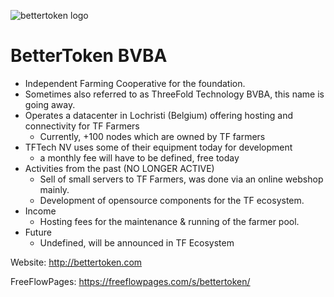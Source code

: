 ![bettertoken logo](/img/bettertoken-logo.jpg)

# BetterToken BVBA

- Independent Farming Cooperative for the foundation.
- Sometimes also referred to as ThreeFold Technology BVBA, this name is going away.
- Operates a datacenter in Lochristi (Belgium) offering hosting and connectivity for TF Farmers
    - Currently, +100 nodes which are owned by TF farmers
- TFTech NV uses some of their equipment today for development
    - a monthly fee will have to be defined, free today
- Activities from the past (NO LONGER ACTIVE)
    - Sell of small servers to TF Farmers, was done via an online webshop mainly.
    - Development of opensource components for the TF ecosystem.
- Income
    - Hosting fees for the maintenance & running of the farmer pool.
- Future
    - Undefined, will be announced in TF Ecosystem 

Website: http://bettertoken.com

FreeFlowPages: https://freeflowpages.com/s/bettertoken/